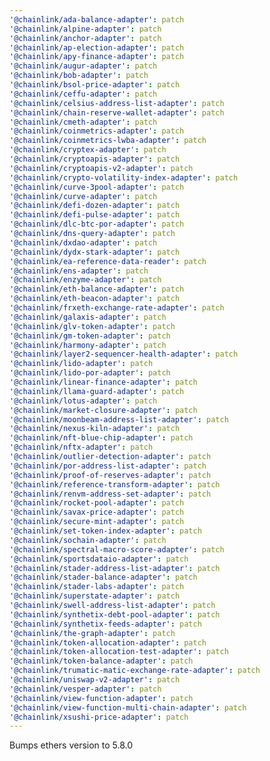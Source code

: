 ```yaml
---
'@chainlink/ada-balance-adapter': patch
'@chainlink/alpine-adapter': patch
'@chainlink/anchor-adapter': patch
'@chainlink/ap-election-adapter': patch
'@chainlink/apy-finance-adapter': patch
'@chainlink/augur-adapter': patch
'@chainlink/bob-adapter': patch
'@chainlink/bsol-price-adapter': patch
'@chainlink/ceffu-adapter': patch
'@chainlink/celsius-address-list-adapter': patch
'@chainlink/chain-reserve-wallet-adapter': patch
'@chainlink/cmeth-adapter': patch
'@chainlink/coinmetrics-adapter': patch
'@chainlink/coinmetrics-lwba-adapter': patch
'@chainlink/cryptex-adapter': patch
'@chainlink/cryptoapis-adapter': patch
'@chainlink/cryptoapis-v2-adapter': patch
'@chainlink/crypto-volatility-index-adapter': patch
'@chainlink/curve-3pool-adapter': patch
'@chainlink/curve-adapter': patch
'@chainlink/defi-dozen-adapter': patch
'@chainlink/defi-pulse-adapter': patch
'@chainlink/dlc-btc-por-adapter': patch
'@chainlink/dns-query-adapter': patch
'@chainlink/dxdao-adapter': patch
'@chainlink/dydx-stark-adapter': patch
'@chainlink/ea-reference-data-reader': patch
'@chainlink/ens-adapter': patch
'@chainlink/enzyme-adapter': patch
'@chainlink/eth-balance-adapter': patch
'@chainlink/eth-beacon-adapter': patch
'@chainlink/frxeth-exchange-rate-adapter': patch
'@chainlink/galaxis-adapter': patch
'@chainlink/glv-token-adapter': patch
'@chainlink/gm-token-adapter': patch
'@chainlink/harmony-adapter': patch
'@chainlink/layer2-sequencer-health-adapter': patch
'@chainlink/lido-adapter': patch
'@chainlink/lido-por-adapter': patch
'@chainlink/linear-finance-adapter': patch
'@chainlink/llama-guard-adapter': patch
'@chainlink/lotus-adapter': patch
'@chainlink/market-closure-adapter': patch
'@chainlink/moonbeam-address-list-adapter': patch
'@chainlink/nexus-kiln-adapter': patch
'@chainlink/nft-blue-chip-adapter': patch
'@chainlink/nftx-adapter': patch
'@chainlink/outlier-detection-adapter': patch
'@chainlink/por-address-list-adapter': patch
'@chainlink/proof-of-reserves-adapter': patch
'@chainlink/reference-transform-adapter': patch
'@chainlink/renvm-address-set-adapter': patch
'@chainlink/rocket-pool-adapter': patch
'@chainlink/savax-price-adapter': patch
'@chainlink/secure-mint-adapter': patch
'@chainlink/set-token-index-adapter': patch
'@chainlink/sochain-adapter': patch
'@chainlink/spectral-macro-score-adapter': patch
'@chainlink/sportsdataio-adapter': patch
'@chainlink/stader-address-list-adapter': patch
'@chainlink/stader-balance-adapter': patch
'@chainlink/stader-labs-adapter': patch
'@chainlink/superstate-adapter': patch
'@chainlink/swell-address-list-adapter': patch
'@chainlink/synthetix-debt-pool-adapter': patch
'@chainlink/synthetix-feeds-adapter': patch
'@chainlink/the-graph-adapter': patch
'@chainlink/token-allocation-adapter': patch
'@chainlink/token-allocation-test-adapter': patch
'@chainlink/token-balance-adapter': patch
'@chainlink/trumatic-matic-exchange-rate-adapter': patch
'@chainlink/uniswap-v2-adapter': patch
'@chainlink/vesper-adapter': patch
'@chainlink/view-function-adapter': patch
'@chainlink/view-function-multi-chain-adapter': patch
'@chainlink/xsushi-price-adapter': patch
---
```


Bumps ethers version to 5.8.0
